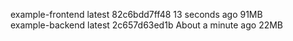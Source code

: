 example-frontend   latest      82c6bdd7ff48   13 seconds ago   91MB  
example-backend   latest       2c657d63ed1b   About a minute ago   22MB
